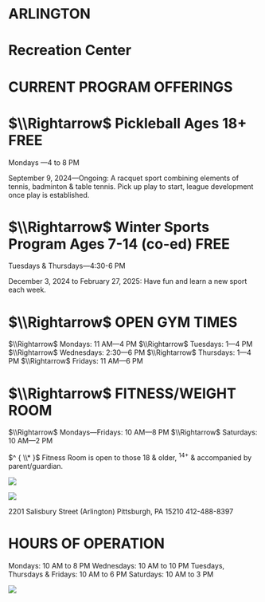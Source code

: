 # ARLINGTON

# Recreation Center

# CURRENT PROGRAM OFFERINGS

# $\\Rightarrow$ Pickleball Ages 18+ FREE

Mondays —4 to 8 PM

September 9, 2024—Ongoing: A racquet sport combining elements of tennis, badminton & table tennis. Pick up play to start, league development once play is established.

# $\\Rightarrow$ Winter Sports Program Ages 7-14 (co-ed) FREE

Tuesdays & Thursdays—4:30-6 PM

December 3, 2024 to February 27, 2025: Have fun and learn a new sport each week.

# $\\Rightarrow$ OPEN GYM TIMES

$\\Rightarrow$ Mondays: 11 AM—4 PM $\\Rightarrow$ Tuesdays: 1—4 PM $\\Rightarrow$ Wednesdays: 2:30—6 PM $\\Rightarrow$ Thursdays: 1—4 PM $\\Rightarrow$ Fridays: 11 AM—6 PM

# $\\Rightarrow$ FITNESS/WEIGHT ROOM

$\\Rightarrow$ Mondays—Fridays: 10 AM—8 PM $\\Rightarrow$ Saturdays: 10 AM—2 PM

$^ { \\* }$ Fitness Room is open to those 18 & older, $^ { 1 4 + }$ & accompanied by parent/guardian.

![](https://www.pittsburghpa.gov/files/assets/city/v/1/parks/documents/rec-witner-2024-25/images/7a11e8fb1e4838521f9d789a6861039a93526560eed179ece45b6cfc0f12a5ee.jpg)

![](https://www.pittsburghpa.gov/files/assets/city/v/1/parks/documents/rec-witner-2024-25/images/8624626f4eb8c1f73638e1dce208ad23d67e728fce8a1a3ccdd3062c3f3e3084.jpg)

2201 Salisbury Street (Arlington) Pittsburgh, PA 15210 412-488-8397

# HOURS OF OPERATION

Mondays: 10 AM to 8 PM Wednesdays: 10 AM to 10 PM Tuesdays, Thursdays & Fridays: 10 AM to 6 PM Saturdays: 10 AM to 3 PM

![](https://www.pittsburghpa.gov/files/assets/city/v/1/parks/documents/rec-witner-2024-25/images/b031500cbef4dcd4e0250a0e64ea45bd67ebf36ec3c2e6797998ed06c7d43960.jpg)
